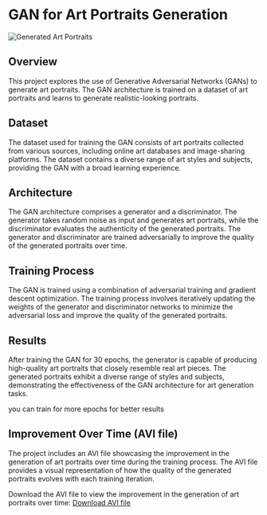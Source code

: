 # GAN for Art Portraits Generation

![Generated Art Portraits](example_generated_portraits.png)

## Overview
This project explores the use of Generative Adversarial Networks (GANs) to generate art portraits. The GAN architecture is trained on a dataset of art portraits and learns to generate realistic-looking portraits.

## Dataset
The dataset used for training the GAN consists of art portraits collected from various sources, including online art databases and image-sharing platforms. The dataset contains a diverse range of art styles and subjects, providing the GAN with a broad learning experience.

## Architecture
The GAN architecture comprises a generator and a discriminator. The generator takes random noise as input and generates art portraits, while the discriminator evaluates the authenticity of the generated portraits. The generator and discriminator are trained adversarially to improve the quality of the generated portraits over time.

## Training Process
The GAN is trained using a combination of adversarial training and gradient descent optimization. The training process involves iteratively updating the weights of the generator and discriminator networks to minimize the adversarial loss and improve the quality of the generated portraits.

## Results
After training the GAN for 30 epochs, the generator is capable of producing high-quality art portraits that closely resemble real art pieces. The generated portraits exhibit a diverse range of styles and subjects, demonstrating the effectiveness of the GAN architecture for art generation tasks.

you can train for more epochs for better results

## Improvement Over Time (AVI file)
The project includes an AVI file showcasing the improvement in the generation of art portraits over time during the training process. The AVI file provides a visual representation of how the quality of the generated portraits evolves with each training iteration.

Download the AVI file to view the improvement in the generation of art portraits over time:
[Download AVI file](./gans_training.avi)
<!-- C:\Users\anirudh\Desktop\GAN\gans_training.avi -->


